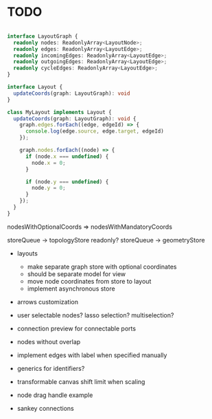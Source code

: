 # TODO

```typescript

interface LayoutGraph {
  readonly nodes: ReadonlyArray<LayoutNode>;
  readonly edges: ReadonlyArray<LayoutEdge>;
  readonly incomingEdges: ReadonlyArray<LayoutEdge>;
  readonly outgoingEdges: ReadonlyArray<LayoutEdge>;
  readonly cycleEdges: ReadonlyArray<LayoutEdge>;
}

interface Layout {
  updateCoords(graph: LayoutGraph): void
}

class MyLayout implements Layout {
  updateCoords(graph: LayoutGraph): void {
    graph.edges.forEach((edge, edgeId) => {
      console.log(edge.source, edge.target, edgeId)
    });

    graph.nodes.forEach((node) => {
      if (node.x === undefined) {
        node.x = 0;
      }

      if (node.y === undefined) {
        node.y = 0;
      }
    });
  }
}
```

nodesWithOptionalCoords => nodesWithMandatoryCoords

storeQueue -> topologyStore readonly?
storeQueue -> geometryStore


- layouts

  - make separate graph store with optional coordinates
  - should be separate model for view
  - move node coordinates from store to layout
  - implement asynchronous store

- arrows customization
- user selectable nodes? lasso selection? multiselection?
- connection preview for connectable ports
- nodes without overlap

- implement edges with label when specified manually
- generics for identifiers?
- transformable canvas shift limit when scaling
- node drag handle example
- sankey connections
